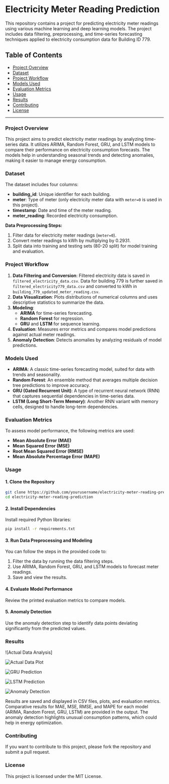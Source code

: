 # Electricity Meter Reading Prediction

This repository contains a project for predicting electricity meter readings using various machine learning and deep learning models. The project includes data filtering, preprocessing, and time-series forecasting techniques applied to electricity consumption data for Building ID 779.

## Table of Contents
- [Project Overview](#project-overview)
- [Dataset](#dataset)
- [Project Workflow](#project-workflow)
- [Models Used](#models-used)
- [Evaluation Metrics](#evaluation-metrics)
- [Usage](#usage)
- [Results](#results)
- [Contributing](#contributing)
- [License](#license)

---

### Project Overview
This project aims to predict electricity meter readings by analyzing time-series data. It utilizes ARIMA, Random Forest, GRU, and LSTM models to compare their performance on electricity consumption forecasts. The models help in understanding seasonal trends and detecting anomalies, making it easier to manage energy consumption.

### Dataset
The dataset includes four columns:
- **building_id**: Unique identifier for each building.
- **meter**: Type of meter (only electricity meter data with `meter=0` is used in this project).
- **timestamp**: Date and time of the meter reading.
- **meter_reading**: Recorded electricity consumption.

**Data Preprocessing Steps:**
1. Filter data for electricity meter readings (`meter=0`).
2. Convert meter readings to kWh by multiplying by 0.2931.
3. Split data into training and testing sets (80-20 split) for model training and evaluation.

### Project Workflow
1. **Data Filtering and Conversion**: Filtered electricity data is saved in `filtered_electricity_data.csv`. Data for building 779 is further saved in `filtered_electricity779_data.csv` and converted to kWh in `building_779_updated_meter_reading.csv`.
2. **Data Visualization**: Plots distributions of numerical columns and uses descriptive statistics to summarize the data.
3. **Modeling**:
   - **ARIMA** for time-series forecasting.
   - **Random Forest** for regression.
   - **GRU** and **LSTM** for sequence learning.
4. **Evaluation**: Measures error metrics and compares model predictions against actual meter readings.
5. **Anomaly Detection**: Detects anomalies by analyzing residuals of model predictions.

### Models Used
- **ARIMA**: A classic time-series forecasting model, suited for data with trends and seasonality.
- **Random Forest**: An ensemble method that averages multiple decision tree predictions to improve accuracy.
- **GRU (Gated Recurrent Unit)**: A type of recurrent neural network (RNN) that captures sequential dependencies in time-series data.
- **LSTM (Long Short-Term Memory)**: Another RNN variant with memory cells, designed to handle long-term dependencies.

### Evaluation Metrics
To assess model performance, the following metrics are used:
- **Mean Absolute Error (MAE)**
- **Mean Squared Error (MSE)**
- **Root Mean Squared Error (RMSE)**
- **Mean Absolute Percentage Error (MAPE)**

### Usage
#### 1. Clone the Repository
```bash
git clone https://github.com/yourusername/electricity-meter-reading-prediction.git
cd electricity-meter-reading-prediction
```
#### 2. Install Dependencies
Install required Python libraries:
```bash
pip install -r requirements.txt
```
#### 3. Run Data Preprocessing and Modeling
You can follow the steps in the provided code to:

1. Filter the data by running the data filtering steps.
2. Use ARIMA, Random Forest, GRU, and LSTM models to forecast meter readings.
3. Save and view the results.

#### 4. Evaluate Model Performance
Review the printed evaluation metrics to compare models.

#### 5. Anomaly Detection
Use the anomaly detection step to identify data points deviating significantly from the predicted values.

### Results

![Actual Data Analysis]

![Actual Data Plot](https://github.com/user-attachments/assets/3dc82eb6-c8b4-426a-a5e8-f99b0f3cdfe8)

![GRU Prediction](https://github.com/user-attachments/assets/369db538-fb67-47ee-a3e6-2db3461c6fed)

![LSTM Prediction](https://github.com/user-attachments/assets/c6608c1a-5710-4179-b0bd-68cea1ff0a35)

![Anomaly Detection](https://github.com/user-attachments/assets/1f580958-051d-425c-b120-cbcc3437ffaf)


Results are saved and displayed in CSV files, plots, and evaluation metrics. Comparative results for MAE, MSE, RMSE, and MAPE for each model (ARIMA, Random Forest, GRU, LSTM) are provided in the output. The anomaly detection highlights unusual consumption patterns, which could help in energy optimization.

### Contributing
If you want to contribute to this project, please fork the repository and submit a pull request.

### License
This project is licensed under the MIT License.

